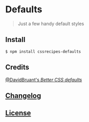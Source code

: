 # Defaults

> Just a few handy default styles

## Install

    $ npm install cssrecipes-defaults

## Credits

[@DavidBruant's _Better CSS defaults_](https://github.com/DavidBruant/Better-CSS-defaults/)

## [Changelog](CHANGELOG.md)

## [License](LICENSE-MIT)

